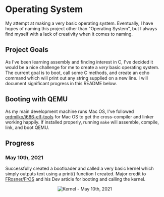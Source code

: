 # Operating System
My attempt at making a very basic operating system. Eventually, I have hopes of naming this project other than 
"Operating System", but I always find myself with a lack of creativity when it comes to naming.

## Project Goals
As I've been learning assembly and finding interest in C, I've decided it would be a nice challenge for me to create a 
*very* basic operating system. The current goal is to boot, call some C methods, and create an echo command which will 
print out any string supplied on a new line. I will document significant progress in this README below.

## Booting with QEMU
As my main development machine runs Mac OS, I've followed 
[ordmilko/i686-elf-tools](https://github.com/lordmilko/i686-elf-tools#mac-os-x) for Mac OS to get the cross-compiler 
and linker working happily. If installed properly, running `make` will assemble, compile, link, and boot QEMU. 


## Progress
### May 10th, 2021
Successfully created a bootloader and called a very basic kernel which simply outputs text using a print() 
function I created. Major credit to [FRosner/FrOS](https://github.com/FRosner/FrOS/tree/minimal-c-kernel) and his Dev 
article for booting and calling the kernel. 
<p align="center">
  <img alt="Kernel - May 10th, 2021" src="https://raw.githubusercontent.com/alexsobiek/operating-system/main/kernel-may10-2021.png">
</p>
